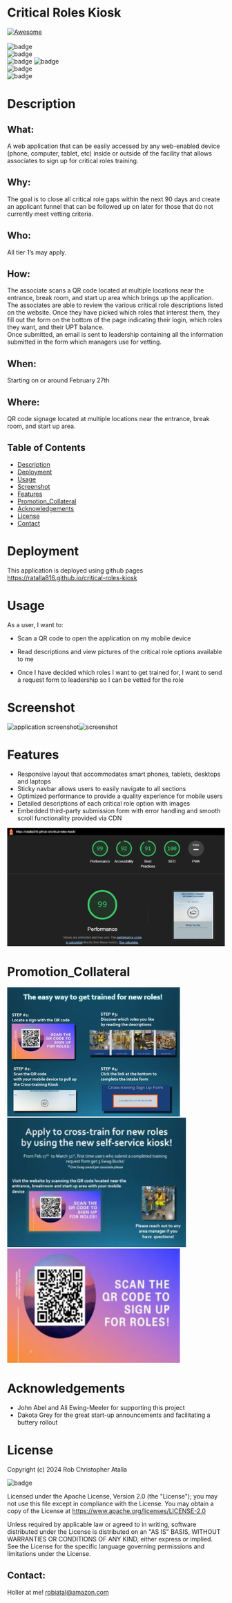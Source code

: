 # Critical Roles Kiosk

  [![Awesome](https://cdn.rawgit.com/sindresorhus/awesome/d7305f38d29fed78fa85652e3a63e154dd8e8829/media/badge.svg)](https://github.com/ratalla816/critical-roles-kiosk)
  <br>
  <br>
  ![badge](https://img.shields.io/github/languages/top/ratalla816/critical-roles-kiosk) 
  <br>
  ![badge](https://img.shields.io/github/languages/count/ratalla816/critical-roles-kiosk)
  <br>
  ![badge](https://img.shields.io/github/issues/ratalla816/critical-roles-kiosk) ![badge](https://img.shields.io/github/issues-closed/ratalla816/critical-roles-kiosk)
  <br>
  ![badge](https://img.shields.io/github/last-commit/ratalla816/critical-roles-kiosk)
  <br>
  ![badge](https://img.shields.io/badge/license-Apache2.0-important)


# Description

## What:
A web application that can be easily accessed by any web-enabled device (phone, computer, tablet, etc) inside or outside of the facility that allows associates to sign up for critical roles training. 

## Why:
The goal is to close all critical role gaps within the next 90 days and create an applicant funnel that can be followed up on later for those that do not currently meet vetting criteria.

## Who:
All tier 1’s may apply.

## How:
The associate scans a QR code located at multiple locations near the entrance, break room, and start up area which brings up the application.
<br>
The associates are able to review the various critical role descriptions listed on the website. Once they have picked which roles that interest them, they fill out the form on the bottom of the page indicating their login, which roles they want, and their UPT balance. 
<br>
Once submitted, an email is sent to leadership containing all the information submitted in the form which managers use for vetting.

## When:
Starting on or around February 27th

## Where:
QR code signage located at multiple locations near the entrance, break room, and start up area.
 
  ## Table of Contents
  - [Description](#description)
  - [Deployment](#deployment)
  - [Usage](#usage)
  - [Screenshot](#screenshot)
  - [Features](#features)
  - [Promotion_Collateral](#promotion_collateral)
  - [Acknowledgements](#acknowledgements)
  - [License](#license)
  - [Contact](#contact)

  # Deployment 

  This application is deployed using github pages https://ratalla816.github.io/critical-roles-kiosk

  # Usage

  As a user, I want to: 
  
  * Scan a QR code to open the application on my mobile device

  * Read descriptions and view pictures of the critical role options available to me
  
  * Once I have decided which roles I want to get trained for, I want to send a request form to leadership so I can be vetted for the role  
  


# Screenshot

![application screenshot](./assets/images/video.gif)![screenshot](./assets/images/video2.gif)


# Features

* Responsive layout that accommodates smart phones, tablets, desktops and laptops
* Sticky navbar allows users to easily navigate to all sections  
* Optimized performance to provide a quality experience for mobile users
* Detailed descriptions of each critical role option with images
* Embedded third-party submission form with error handling and smooth scroll functionality provided via CDN

![screenshot](./assets/images/lighthouse.png)

 # Promotion_Collateral

![Promotion_Collateral](./assets/images/CRK_ACID_Slide_1.jpg) ![Promotion Collateral](./assets/images/CRK_ACID_Slide_2.jpg)
<br>
![Promotion Collateral](./assets/images/QR_code_signage.jpg)

# Acknowledgements

* John Abel and Ali Ewing-Meeler for supporting this project
* Dakota Grey for the great start-up announcements and facilitating a buttery rollout

# License

Copyright (c) 2024 Rob Christopher Atalla

![badge](https://img.shields.io/badge/license-Apache2.0-important)
  <br>

Licensed under the Apache License, Version 2.0 (the "License");
you may not use this file except in compliance with the License.
You may obtain a copy of the License at <https://www.apache.org/licenses/LICENSE-2.0>

Unless required by applicable law or agreed to in writing, software
distributed under the License is distributed on an "AS IS" BASIS,
WITHOUT WARRANTIES OR CONDITIONS OF ANY KIND, either express or implied.
See the License for the specific language governing permissions and
limitations under the License.

## Contact:
Holler at me! <a href="mailto:robiatal@amazon.com">robiatal@amazon.com</a>